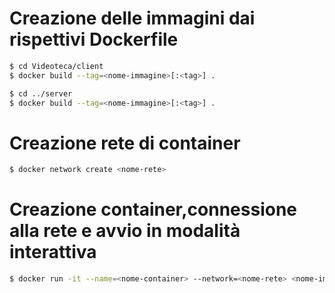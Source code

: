 # Creazione delle immagini dai rispettivi Dockerfile

```bash
$ cd Videoteca/client
$ docker build --tag=<nome-immagine>[:<tag>] .

$ cd ../server
$ docker build --tag=<nome-immagine>[:<tag>] .
```

# Creazione rete di container

```bash
$ docker network create <nome-rete>
```

# Creazione container,connessione alla rete e avvio in modalità interattiva

```bash
$ docker run -it --name=<nome-container> --network=<nome-rete> <nome-immagine> /bin/bash
```
